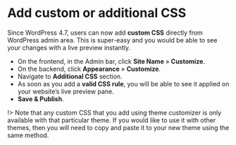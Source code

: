 # Add custom or additional CSS

Since WordPress 4.7, users can now add **custom CSS** directly from WordPress admin area. This is super-easy and you would be able to see your changes with a live preview instantly.

* On the frontend, in the Admin bar, click **Site Name** » **Customize**.
* On the backend, click **Appearance** » **Customize**.
* Navigate to **Additional CSS** section.
* As soon as you add a **valid CSS rule**, you will be able to see it applied on your website’s live preview pane.
* **Save & Publish**.

!> Note that any custom CSS that you add using theme customizer is only available with that particular theme. If you would like to use it with other themes, then you will need to copy and paste it to your new theme using the same method.
